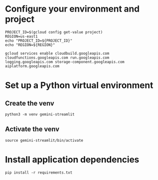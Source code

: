 # Configure your environment and project

```
PROJECT_ID=$(gcloud config get-value project)
REGION=us-east1
echo "PROJECT_ID=${PROJECT_ID}"
echo "REGION=${REGION}"
```

```
gcloud services enable cloudbuild.googleapis.com cloudfunctions.googleapis.com run.googleapis.com logging.googleapis.com storage-component.googleapis.com aiplatform.googleapis.com
```

# Set up a Python virtual environment

## Create the venv

```
python3 -m venv gemini-streamlit
```

## Activate the venv

```
source gemini-streamlit/bin/activate
```

# Install application dependencies

```
pip install -r requirements.txt
```